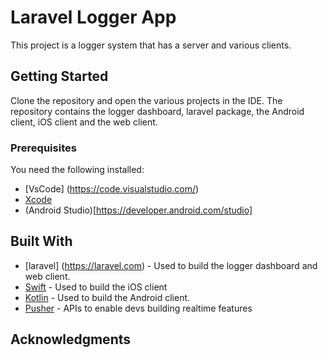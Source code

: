 # Laravel Logger App
This project is a logger system that has a server and various clients. 

## Getting Started

Clone the repository and open the various projects in the IDE. The repository contains the logger dashboard, laravel package, the Android client, iOS client and the web client.


### Prerequisites

You need the following installed:

* [VsCode] (https://code.visualstudio.com/)
* [Xcode](https://developer.apple.com/xcode/)
* (Android Studio)[https://developer.android.com/studio]

## Built With

* [laravel] (https://laravel.com) - Used to build the logger dashboard and web client.
* [Swift](https://developer.apple.com/swift/) - Used to build the iOS client
* [Kotlin](http://kotlinlang.org) - Used to build the Android client.
* [Pusher](https://pusher.com/) - APIs to enable devs building realtime features

## Acknowledgments
